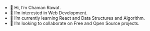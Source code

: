 - 👋 Hi, I’m Chaman Rawat.
- 👀 I’m interested in Web Development.
- 🌱 I’m currently learning React and Data Structures and Algorithm.
- 💞️ I’m looking to collaborate on Free and Open Source projects.

<!---
chaman-rawat/chaman-rawat is a ✨ special ✨ repository because its `README.md` (this file) appears on your GitHub profile.
You can click the Preview link to take a look at your changes.
--->
